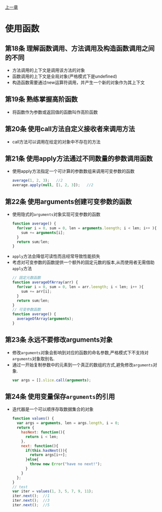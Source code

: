 [上一章](./第2章.md)

# 使用函数

## 第18条 理解函数调用、方法调用及构造函数调用之间的不同
- 方法调用的上下文是调用该方法的对象
- 函数调用的上下文是全局对象(严格模式下是undefined)
- 构造函数需要通过new运算符调用，并产生一个新的对象作为其上下文

## 第19条 熟练掌握高阶函数
-  将函数作为参数或返回值的函数叫作高阶函数

## 第20条 使用call方法自定义接收者来调用方法
- call方法可以调用在给定的对象中不存在的方法

## 第21条 使用apply方法通过不同数量的参数调用函数
- 使用apply方法指定一个可计算的参数数组来调用可变参数的函数
  ```js
  average(1, 2, 3);   //2
  average.apply(null, [1, 2, 3]);   //2
  ```

## 第22条 使用arguments创建可变参数的函数
- 使用隐式的`arguments`对象实现可变参数的函数
  ```js
  function average() {
    for(var i = 0, sum = 0, len = arguments.leength; i < len; i++ ){
      sum += arguments[i];
    }
    return sum/len;
  }
  ```
- `apply`方法会降低可读性而且经常导致性能损失
- 考虑对可变参数的函数提供一个额外的固定元数的版本,从而使用者无需借助`apply`方法
  ```js
  // 固定元数函数
  function averageOfArray(arr) {
    for(var i = 0, sum = 0, len = arr.leength; i < len; i++ ){
      sum += arr[i];
    }
    return sum/len;
  }
  // 可变参数函数
  function average() {
    averageOfArray(arguments);
  }
  ```

## 第23条 永远不要修改arguments对象
- 修改`arguments`对象会影响到对应的函数的命名参数,严格模式下不支持对`arguments`对象取别名.
- 通过一开始复制参数中的元素到一个真正的数组的方式,避免修改`arguments`对象.
  ```js
  var args = [].slice.call(arguments);
  ```

## 第24条 使用变量保存`arguments`的引用
- 迭代器是一个可以顺序存取数据集合的对象
  ```js
  function values() {
    var args = arguments, len = args.length, i = 0;
    return {
      hasNext: function(){
        return i < len;
      },
      next: function(){
        if(this.hasNext()){
          return args[i++];
        }else{
          throw new Error("have no next!");
        }
      }
    };
  }
  // test
  var iter = values(1, 3, 5, 7, 9, 11);
  iter.next();  //1
  iter.next();  //3
  iter.next();  //5
  ```

<!-- ## 第25条 使用bind方法提取具有确定接收者的方法

## 第26条 使用bind方法实现函数柯里化

## 第27条 使用闭包而不是字符串来封装代码

## 第28条 不要信赖对象的toString方法

## 第29条 避免使用非标准的栈检查属性 -->

<!-- [下一章](./第4章.md) -->
